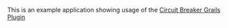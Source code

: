 This is an example application showing usage of the <a href='http://grails.org/CircuitBreaker+Plugin'>Circuit Breaker Grails Plugin</a>